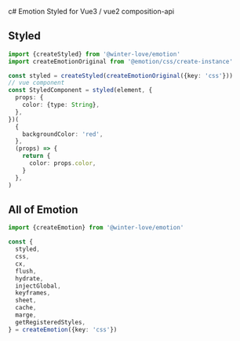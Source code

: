 c# Emotion Styled for Vue3 / vue2 composition-api

## Styled 

```typescript
import {createStyled} from '@winter-love/emotion'
import createEmotionOriginal from '@emotion/css/create-instance'

const styled = createStyled(createEmotionOriginal({key: 'css'}))
// vue component
const StyledComponent = styled(element, {
  props: {
    color: {type: String},
  },
})(
  {
    backgroundColor: 'red',
  },
  (props) => {
    return {
      color: props.color,
    }
  },
)
```

## All of Emotion

```typescript
import {createEmotion} from '@winter-love/emotion'

const {
  styled,
  css,
  cx,
  flush,
  hydrate,
  injectGlobal,
  keyframes,
  sheet,
  cache,
  marge,
  getRegisteredStyles,
} = createEmotion({key: 'css'})

```

